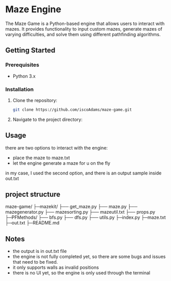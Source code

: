 # Maze Engine

The Maze Game is a Python-based engine that allows users to interact with mazes. It provides functionality to input custom mazes, generate mazes of varying difficulties, and solve them using different pathfinding algorithms.

## Getting Started

### Prerequisites

- Python 3.x

### Installation

1. Clone the repository:

   ```bash
   git clone https://github.com/iscoAdams/maze-game.git
   ```

2. Navigate to the project directory:

## Usage

there are two options to interact with the engine:

- place the maze to maze.txt
- let the engine generate a maze for u on the fly

in my case, I used the second option, and there is an output sample inside out.txt

## project structure

maze-game/
├─mazekit/
├── get_maze.py
├── maze.py
├── mazegenerator.py
├── mazesorting.py
├── mazeutil.txt
├── props.py
├─PFMethods/
├── bfs.py
├── dfs.py
├── utils.py
├─index.py
├─maze.txt
├─out.txt
├─README.md

## Notes

- the output is in out.txt file
- the engine is not fully completed yet, so there are some bugs and issues that need to be fixed.
- it only supports walls as invalid positions
- there is no UI yet, so the engine is only used through the terminal
